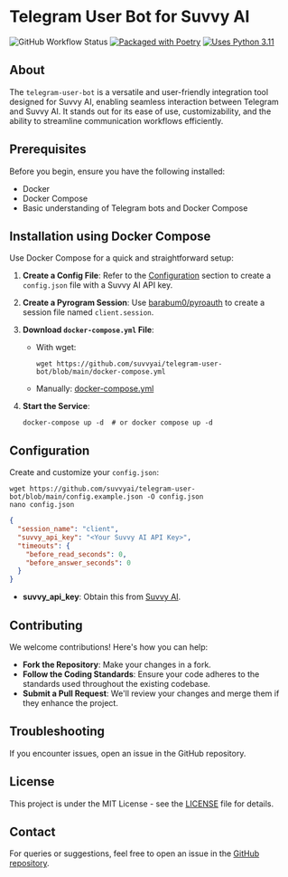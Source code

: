 # Telegram User Bot for Suvvy AI
![GitHub Workflow Status](https://img.shields.io/github/actions/workflow/status/suvvyai/telegram-user-bot/release-package.yml)
[![Packaged with Poetry](https://img.shields.io/badge/packaging-poetry-cyan)](https://python-poetry.org/)
[![Uses Python 3.11](https://img.shields.io/badge/python-3.11-blue?logo=python&logoColor=white)](https://www.python.org/)

## About
The `telegram-user-bot` is a versatile and user-friendly integration tool designed for Suvvy AI, enabling seamless interaction between Telegram and Suvvy AI. It stands out for its ease of use, customizability, and the ability to streamline communication workflows efficiently.

## Prerequisites
Before you begin, ensure you have the following installed:
- Docker
- Docker Compose
- Basic understanding of Telegram bots and Docker Compose

## Installation using Docker Compose
Use Docker Compose for a quick and straightforward setup:

1. **Create a Config File**: 
   Refer to the [Configuration](#configuration) section to create a `config.json` file with a Suvvy AI API key.

2. **Create a Pyrogram Session**: 
   Use [barabum0/pyroauth](https://github.com/barabum0/pyroauth) to create a session file named `client.session`.

3. **Download `docker-compose.yml` File**: 
   - With wget:
     ```shell
     wget https://github.com/suvvyai/telegram-user-bot/blob/main/docker-compose.yml
     ```
   - Manually:
     [docker-compose.yml](docker-compose.yml)

4. **Start the Service**:
   ```shell
   docker-compose up -d  # or docker compose up -d
   ```

## Configuration
Create and customize your `config.json`:
```shell
wget https://github.com/suvvyai/telegram-user-bot/blob/main/config.example.json -O config.json
nano config.json
```
```json
{
  "session_name": "client",
  "suvvy_api_key": "<Your Suvvy AI API Key>",
  "timeouts": {
    "before_read_seconds": 0,
    "before_answer_seconds": 0
  }
}
```
- **suvvy_api_key**: Obtain this from [Suvvy AI](https://home.suvvy.ai).

## Contributing
We welcome contributions! Here's how you can help:
- **Fork the Repository**: Make your changes in a fork.
- **Follow the Coding Standards**: Ensure your code adheres to the standards used throughout the existing codebase.
- **Submit a Pull Request**: We'll review your changes and merge them if they enhance the project.

## Troubleshooting
If you encounter issues, open an issue in the GitHub repository.

## License
This project is under the MIT License - see the [LICENSE](LICENSE) file for details.

## Contact
For queries or suggestions, feel free to open an issue in the [GitHub repository](https://github.com/suvvyai/telegram-user-bot/issues).